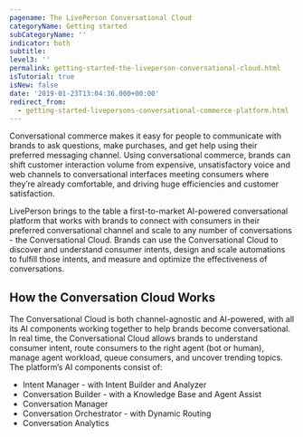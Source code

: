 ```yaml
---
pagename: The LivePerson Conversational Cloud
categoryName: Getting started
subCategoryName: ''
indicator: both
subtitle:
level3: ''
permalink: getting-started-the-liveperson-conversational-cloud.html
isTutorial: true
isNew: false
date: '2019-01-23T13:04:36.000+00:00'
redirect_from:
  - getting-started-livepersons-conversational-commerce-platform.html
---
```


Conversational commerce makes it easy for people to communicate with brands to ask questions, make purchases, and get help using their preferred messaging channel. Using conversational commerce, brands can shift customer interaction volume from expensive, unsatisfactory voice and web channels to conversational interfaces meeting consumers where they’re already comfortable, and driving huge efficiencies and customer satisfaction.

LivePerson brings to the table a first-to-market AI-powered conversational platform that works with brands to connect with consumers in their preferred conversational channel and scale to any number of conversations - the Conversational Cloud. Brands can use the Conversational Cloud to discover and understand consumer intents, design and scale automations to fulfill those intents, and measure and optimize the effectiveness of conversations.

## How the Conversation Cloud Works

The Conversational Cloud is both channel-agnostic and AI-powered, with all its AI components working together to help brands become conversational. In real time, the Conversational Cloud allows brands to understand consumer intent, route consumers to the right agent (bot or human), manage agent workload, queue consumers, and uncover trending topics. The platform’s AI components consist of: 
* Intent Manager - with Intent Builder and Analyzer
* Conversation Builder - with a Knowledge Base and Agent Assist
* Conversation Manager
* Conversation Orchestrator - with Dynamic Routing
* Conversation Analytics

